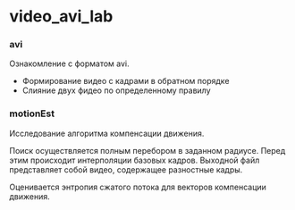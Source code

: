 # video_avi_lab
### avi 
Ознакомление с форматом avi. 
* Формирование видео с кадрами в обратном порядке
* Слияние двух фидео по определенному правилу
### motionEst
Исследование алгоритма компенсации движения.

Поиск осуществляется полным перебором в заданном радиусе. Перед этим происходит интерполяции базовых кадров. Выходной файл представляет собой видео, содержащее разностные кадры.

Оценивается энтропия сжатого потока для векторов компенсации движения.
